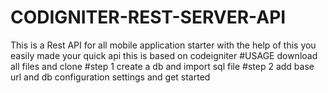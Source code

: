 # CODIGNITER-REST-SERVER-API
This is a Rest API for all mobile application starter with the help of this you easily made your quick api this is based on codeigniter 
#USAGE
download all files and clone 
#step 1
create a db and import sql file 
#step 2
add base url and db configuration settings and get started
